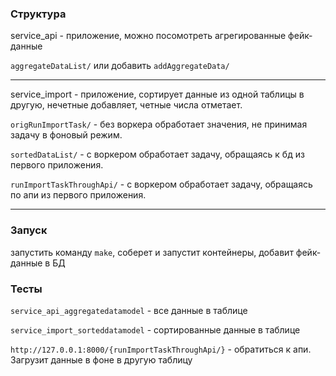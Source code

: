 ### Структура
service_api - приложение, можно посомотреть агрегированные фейк-данные

`aggregateDataList/` или добавить `addAggregateData/`
***
service_import - приложение, сортирует данные из одной таблицы
в другую, нечетные добавляет, четные числа отметает.

`origRunImportTask/` - без воркера обработает значения,
не принимая задачу в фоновый режим.

`sortedDataList/` - с воркером обработает задачу, обращаясь к бд из первого приложения.

`runImportTaskThroughApi/` - с воркером обработает задачу, обращаясь по апи из первого приложения.

***

### Запуск

запустить команду `make`, соберет и запустит контейнеры, добавит фейк-данные в БД

### Teсты

`service_api_aggregatedatamodel` -  все данные в таблице

`service_import_sorteddatamodel` - сортированные данные в таблице

`http://127.0.0.1:8000/{runImportTaskThroughApi/}` - обратиться к апи. Загрузит данные в фоне в другую таблицу
